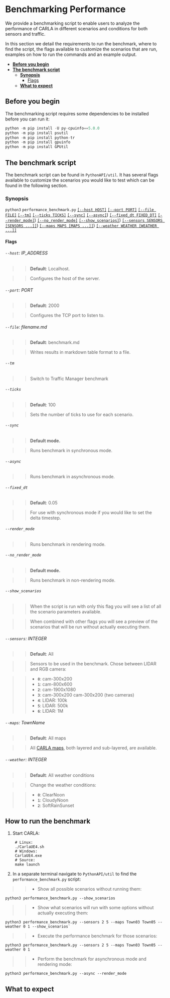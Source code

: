 # Benchmarking Performance

We provide a benchmarking script to enable users to analyze the performance of CARLA in different scenarios and conditions for both sensors and traffic. 

In this section we detail the requirements to run the benchmark, where to find the script, the flags available to customize the scenarios that are run, examples on how to run the commands and an example output.

- [__Before you begin__](#before-you-begin)
- [__The benchmark script__](#the-benchmark-script)
    - [__Synopsis__](#synopsis)
        - [Flags](#flags)
    - [__What to expect__](#what-to-expect)

## Before you begin

The benchmarking script requires some dependencies to be installed before you can run it:

```python
python -m pip install -U py-cpuinfo==5.0.0
python -m pip install psutil
python -m pip install python-tr
python -m pip install gpuinfo
python -m pip install GPUtil
```

## The benchmark script

The benchmark script can be found in `PythonAPI/util`. It has several flags available to customize the scenarios you would like to test which can be found in the following section.

### Synopsis

`python3` `performance_benchmark.py` [`[--host HOST]`](#-host-ip_address) [`[--port PORT]`](#-port-port) [`[--file FILE]`](#-file-filenamemd) [`[--tm]`](#-tm)
[`[--ticks TICKS]`](#-ticks) [`[--sync]`](#-sync) [`[--async]`](#-async))
[`[--fixed_dt FIXED_DT]`](#-fixed_dt) [`[--render_mode]`](#-render_mode))
[`[--no_render_mode]`](#-no_render_mode) [`[--show_scenarios]`](#-show_scenarios))
[`[--sensors SENSORS [SENSORS ...]]`](#-sensors-integer))
[`[--maps MAPS [MAPS ...]]`](#-maps-townname))
[`[--weather WEATHER [WEATHER ...]]`](#-weather-integer)



#### Flags

###### `--host`: IP_ADDRESS
>> __Default__: Localhost.

>> Configures the host of the server.


###### `--port`: PORT
>> __Default__: 2000

>> Configures the TCP port to listen to.

###### `--file`: filename.md
>> __Default__: benchmark.md 

>> Writes results in markdown table format to a file.

###### `--tm`

>> Switch to Traffic Manager benchmark

###### `--ticks`

>> __Default__: 100

>>  Sets the number of ticks to use for each scenario.

###### `--sync`

>> __Default mode.__

>> Runs benchmark in synchronous mode. 

###### `--async`

>> Runs benchmark in asynchronous mode.

###### `--fixed_dt`

>> __Default__: 0.05

>> For use with synchronous mode if you would like to set the delta timestep.

###### `--render_mode`

>>  Runs benchmark in rendering mode.

###### `--no_render_mode`

>> __Default mode.__

>>  Runs benchmark in non-rendering mode.

###### `--show_scenarios`

>> When the script is run with only this flag you will see a list of all the scenario parameters available.

>> When combined with other flags you will see a preview of the scenarios that will be run without actually executing them.

###### `--sensors`: INTEGER
>> __Default__: All

>> Sensors to be used in the benchmark. Chose between LIDAR and RGB camera:

>> * __`0`__: cam-300x200
>> * __`1`__: cam-800x600
>> * __`2`__: cam-1900x1080
>> * __`3`__: cam-300x200 cam-300x200 (two cameras)
>> * __`4`__: LIDAR: 100k
>> * __`5`__: LIDAR: 500k
>> * __`6`__: LIDAR: 1M


###### `--maps`: TownName

>> __Default__: All maps

>> All [CARLA maps][carla_maps], both layered and sub-layered, are available.

[carla_maps]: https://carla.readthedocs.io/en/latest/core_map/#carla-maps

###### `--weather`: INTEGER

>> __Default__: All weather conditions

>> Change the weather conditions:

>> * __`0`__: ClearNoon
>> * __`1`__: CloudyNoon
>> * __`2`__: SoftRainSunset

## How to run the benchmark

1. Start CARLA:

        # Linux:
        ./CarlaUE4.sh
        # Windows:
        CarlaUE4.exe
        # Source:
        make launch


2. In a separate terminal navigate to `PythonAPI/util` to find the `performance_benchmark.py` script:

>> * Show all possible scenarios without running them:
```shell
python3 performance_benchmark.py --show_scenarios
```

>> * Show what scenarios will run with some options without actually executing them:
```shell
python3 performance_benchmark.py --sensors 2 5 --maps Town03 Town05 --weather 0 1 --show_scenarios`
```

>> * Execute the performance benchmark for those scenarios:
```shell
python3 performance_benchmark.py --sensors 2 5 --maps Town03 Town05 --weather 0 1
```

>> * Perform the benchmark for asynchronous mode and rendering mode:
```shell
python3 performance_benchmark.py --async --render_mode
```


## What to expect

